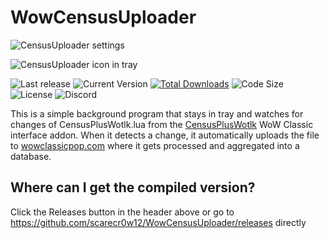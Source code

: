 # WowCensusUploader
![CensusUploader settings](https://i.ibb.co/m0XtQnt/Census-Uploader02.png)

![CensusUploader icon in tray](https://i.ibb.co/2YDqVgb/Census-Uploader01.png)

![Last release](https://img.shields.io/github/release-date/scarecr0w12/CensusUploader.svg) ![Current Version](https://img.shields.io/github/tag/scarecr0w12/CensusUploader.svg) [![Total Downloads](https://img.shields.io/github/downloads/scarecr0w12/CensusUploader/total.svg)]((https://github.com/scarecr0w12/CensusUploader/releases/latest))  ![Code Size](https://img.shields.io/github/languages/code-size/scarecr0w12/CensusUploader.svg) ![License](https://img.shields.io/github/license/scarecr0w12/CensusUploader.svg?label=license) ![Discord](https://img.shields.io/discord/890766830208172062)

This is a simple background program that stays in tray and watches for changes of CensusPlusWotlk.lua from the [CensusPlusWotlk](https://www.curseforge.com/wow/addons/censuspluswotlk) WoW Classic interface addon.
When it detects a change, it automatically uploads the file to [wowclassicpop.com](https://wowclassicpop.com) where it gets processed and aggregated into a database.

## Where can I get the compiled version?
Click the Releases button in the header above or go to https://github.com/scarecr0w12/WowCensusUploader/releases directly
